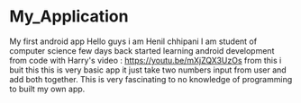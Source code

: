 # My_Application
My first android app
Hello guys i am Henil chhipani 
I am student of computer science
few days back started learning android development from code with Harry's video : https://youtu.be/mXjZQX3UzOs
from this i buit this this is very basic app it just take two numbers input from user and add both together.
This is very fascinating to no knowledge of programming to built my own app. 
